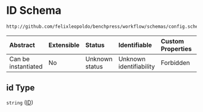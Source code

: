 # ID Schema

```txt
http://github.com/felixleopoldo/benchpress/workflow/schemas/config.schema.json#/definitions/trilearn_rand_bandmat/properties/id
```



| Abstract            | Extensible | Status         | Identifiable            | Custom Properties | Additional Properties | Access Restrictions | Defined In                                                        |
| :------------------ | :--------- | :------------- | :---------------------- | :---------------- | :-------------------- | :------------------ | :---------------------------------------------------------------- |
| Can be instantiated | No         | Unknown status | Unknown identifiability | Forbidden         | Allowed               | none                | [config.schema.json\*](config.schema.json "open original schema") |

## id Type

`string` ([ID](config-definitions-trilearn_rand_bandmat-item-properties-id.md))
